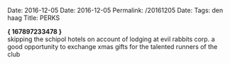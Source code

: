 Date: 2016-12-05
Date: 2016-12-05
Permalink: /20161205
Date: 
Tags: den haag 
Title: PERKS  
  
**{ 167897233478 }**  
skipping the schipol hotels on account of lodging at evil rabbits corp. a good opportunity to exchange xmas gifts for the talented runners of the club